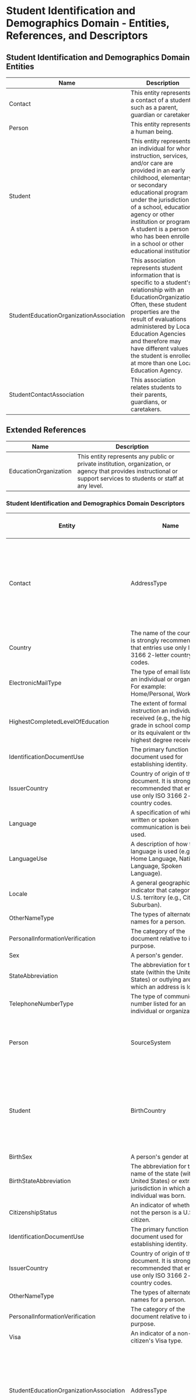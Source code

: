 # Student Identification and Demographics Domain - Entities, References, and Descriptors

## Student Identification and Demographics Domain Entities

| Name | Description |
| --- | --- |
| Contact | This entity represents a contact of a student, such as a parent, guardian or caretaker. |
| Person | This entity represents a human being. |
| Student | This entity represents an individual for whom instruction, services, and/or care are provided in an early childhood, elementary, or secondary educational program under the jurisdiction of a school, education agency or other institution or program. A student is a person who has been enrolled in a school or other educational institution. |
| StudentEducationOrganizationAssociation | This association represents student information that is specific to a student's relationship with an EducationOrganization. Often, these student properties are the result of evaluations administered by Local Education Agencies and therefore may have different values if the student is enrolled at more than one Local Education Agency. |
| StudentContactAssociation | This association relates students to their parents, guardians, or caretakers. |

## Extended References

| Name | Description |
| --- | --- |
| EducationOrganization | This entity represents any public or private institution, organization, or agency that provides instructional or support services to students or staff at any level. |

### Student Identification and Demographics Domain Descriptors

| Entity | Name | Description | Usage Classification  (see [info](https://edfi.atlassian.net/wiki/spaces/EFDS5/pages/26707462/Non-Normative+Descriptor+Classifications)) | EDFacts Mapping | Commonly Used | Commonly State-Defined |
| --- | --- | --- | --- | --- | --- | --- |
| Contact | AddressType | The type of address listed for an individual or organization. For example: Physical Address, Mailing Address, Home Address, etc.) | Orthodox |     |     |     |
| Country | The name of the country. It is strongly recommended that entries use only ISO 3166 2-letter country codes. | Standard |     |     |     |
| ElectronicMailType | The type of email listed for an individual or organization. For example: Home/Personal, Work, etc.) | Standard |     |     |     |
| HighestCompletedLevelOfEducation | The extent of formal instruction an individual has received (e.g., the highest grade in school completed or its equivalent or the highest degree received). | Orthodox |     |     |     |
| IdentificationDocumentUse | The primary function of the document used for establishing identity. | Orthodox |     |     |     |
| IssuerCountry | Country of origin of the document. It is strongly recommended that entries use only ISO 3166 2-letter country codes. | Standard |     |     |     |
| Language | A specification of which written or spoken communication is being used. | Orthodox |     |     |     |
| LanguageUse | A description of how the language is used (e.g., Home Language, Native Language, Spoken Language). | Orthodox |     |     |     |
| Locale | A general geographic indicator that categorizes U.S. territory (e.g., City, Suburban). | Standard |     |     |     |
| OtherNameType | The types of alternate names for a person. | Orthodox |     |     |     |
| PersonalInformationVerification | The category of the document relative to its purpose. | Orthodox |     |     |     |
| Sex | A person's gender. | Flexible |     |     |     |
| StateAbbreviation | The abbreviation for the state (within the United States) or outlying area in which an address is located. | Standard |     |     |     |
| TelephoneNumberType | The type of communication number listed for an individual or organization. | Standard |     |     |     |
| Person | SourceSystem | This descriptor defines the originating record source system for the person. | Local |     |     |     |
| Student | BirthCountry | The country in which an individual is born. It is strongly recommended that entries use only ISO 3166 2-letter country codes. | Standard |     |     |     |
| BirthSex | A person's gender at birth. | Standard |     |     |     |
| BirthStateAbbreviation | The abbreviation for the name of the state (within the United States) or extra-state jurisdiction in which an individual was born. | Standard |     |     |     |
| CitizenshipStatus | An indicator of whether or not the person is a U.S. citizen. | Orthodox |     |     |     |
| IdentificationDocumentUse | The primary function of the document used for establishing identity. | Orthodox |     |     |     |
| IssuerCountry | Country of origin of the document. It is strongly recommended that entries use only ISO 3166 2-letter country codes. | Standard |     |     |     |
| OtherNameType | The types of alternate names for a person. | Orthodox |     |     |     |
| PersonalInformationVerification | The category of the document relative to its purpose. | Orthodox |     |     |     |
| Visa | An indicator of a non-US citizen's Visa type. | Standard |     |     |     |
| StudentEducationOrganizationAssociation | AddressType | The type of address listed for an individual or organization. For example: Physical Address, Mailing Address, Home Address, etc.) | Orthodox |     |     |     |
| AncestryEthnicOrigin | The original peoples or cultures with which the individual identifies. | Local |     |     | Yes |
| BarrierToInternetAccessInResidence | An indication of the barrier to having internet access in the student’s primary place of residence. | Flexible |     |     |     |
| CohortYearType | The type of cohort year (9th grade, graduation). | Local |     |     |     |
| Country | The name of the country. It is strongly recommended that entries use only ISO 3166 2-letter country codes. | Standard |     |     |     |
| Disability | A disability category that describes a child's impairment. | Orthodox |     |     |     |
| DisabilityDesignation | Whether the disability is IDEA, Section 504, or other disability designation. | Orthodox |     |     |     |
| DisabilityDeterminationSourceType | The source that provided the disability determination. | Orthodox |     |     |     |
| ElectronicMailType | The type of email listed for an individual or organization. For example: Home/Personal, Work, etc.) | Standard |     |     |     |
| InternetAccessTypeInResidence | The primary type of internet service used in the student’s primary place of residence. | Flexible |     |     |     |
| InternetPerformanceInResidence | An indication of whether the student can complete the full range of learning activities, including video streaming and assignment upload, without interruptions caused by poor internet performance in their primary place of residence. | Flexible |     |     |     |
| Language | A specification of which written or spoken communication is being used. | Orthodox |     |     |     |
| LanguageUse | A description of how the language is used (e.g., Home Language, Native Language, Spoken Language). | Orthodox |     |     |     |
| LimitedEnglishProficiency | An indication that the student has been identified as limited English proficient by the Language Proficiency Assessment Committee (LPAC), or English proficient. | Standard | Yes | Yes | Yes |
| Locale | A general geographic indicator that categorizes U.S. territory (e.g., City, Suburban). | Standard |     |     |     |
| PrimaryLearningDeviceAccess | An indication of whether the primary learning device is shared or not shared with another individual. | Flexible |     |     |     |
| PrimaryLearningDeviceAwayFromSchool | The type of device the student uses most often to complete learning activities away from school. | Flexible |     |     |     |
| PrimaryLearningDeviceProvider | The provider of the primary learning device. | Flexible |     |     |     |
| Race | The general racial category which most clearly reflects the individual's recognition of his or her community or with which the individual most identifies as last reported to the education organization. The data model allows for multiple entries so that each individual can specify all appropriate races. | Standard |     |     |     |
| Sex | The student's gender as last reported to the education organization. | Flexible |     |     |     |
| StateAbbreviation | The abbreviation for the state (within the United States) or outlying area in which an address is located. | Standard |     |     |     |
| StudentCharacteristic | Reflects important characteristics of a student. If a student has a characteristic present, that characteristic is considered true or active for that student. If a characteristic is not present, no assumption is made as to the applicability of the characteristic, but local policy may dictate otherwise. | Local |     |     |     |
| StudentIdentificationSystem | A coding scheme that is used for identification and record-keeping purposes by schools, social services, or other agencies to refer to a student. | Orthodox |     |     |     |
| TelephoneNumberType | The type of communication number listed for an individual or organization. | Standard |     |     |     |
| TribalAffiliation | An American Indian tribe with which the student is affiliated as last reported to the education organization. | Orthodox |     |     |     |
|     | SupporterMilitaryConnection | Military connection of the person/people whom the student is a dependent of | Standard |     |     |     |
| StudentContactAssociation | Relation | The nature of an individual's relationship to a student; for example: Father, Mother, Step Father, Step Mother, Foster Father, Foster Mother, Guardian, etc. | Orthodox |     |     |     |
